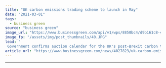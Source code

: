 ```yaml
---
title: "UK carbon emissions trading scheme to launch in May"
date: "2021-03-01"
tags: 
  - business green
source: "business green"
image_url: "https://www.businessgreen.com/api/v1/wps/8850bc4/d9b161c8-4c82-4661-80b4-a6f95e3eea8a/2/pembroke-aerial-185x114.JPG"
image_fp: "/assets/img/post_thumbnails/40.JPG"
lead: "
 Government confirms auction calendar for the UK's post-Brexit carbon trading market following its exit from the EU's ETS ..."
article_url: "https://www.businessgreen.com/news/4027823/uk-carbon-emissions-trading-scheme-launch"
---
```


---
